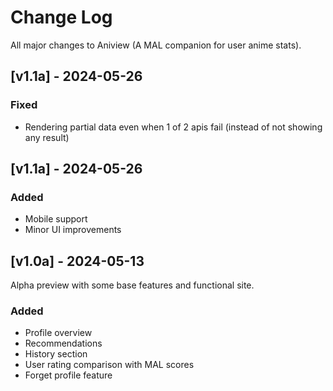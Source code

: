 # Change Log
All major changes to Aniview (A MAL companion for user anime stats).

## [v1.1a] - 2024-05-26

### Fixed
- Rendering partial data even when 1 of 2 apis fail (instead of not showing any result)

## [v1.1a] - 2024-05-26

### Added
- Mobile support
- Minor UI improvements

## [v1.0a] - 2024-05-13
 
Alpha preview with some base features and functional site.
 
### Added
- Profile overview
- Recommendations
- History section
- User rating comparison with MAL scores
- Forget profile feature